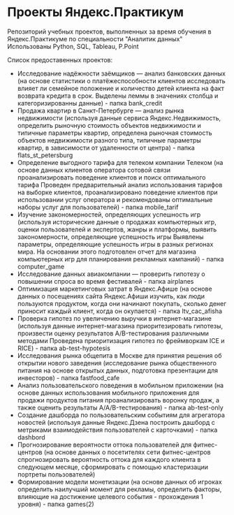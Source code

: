 # Проекты Яндекс.Практикум
Репозиторий учебных проектов, выполненных за время обучения в Яндекс.Практикуме по специальности "Аналитик данных"
Использованы Python, SQL, Tableau, P.Point

Список предоставенных проектов:
- Исследование надёжности заёмщиков — анализ банковских данных (на основе статистики о платёжеспособности клиентов исследовать влияет ли семейное положение и количество детей клиента на факт возврата кредита в срок. Выделены леммы в значениях столбца и категоризированны данные) - папка bank_credit 
- Продажа квартир в Санкт-Петербурге — анализ рынка недвижимости	(используя данные сервиса Яндекс.Недвижимость, определить рыночную стоимость объектов недвижимости и типичные параметры квартир, определена рыночная стоимость объектов недвижимости разного типа, типичные параметры квартир, в зависимости от удаленности от центра) - папка flats_st_petersburg
- Определение выгодного тарифа для телеком компании	Телеком	(на основе данных клиентов оператора сотовой связи проанализировать поведение клиентов и поиск оптимального тарифа	Проведен предварительный анализ использования тарифов на выборке клиентов, проанализировано поведение клиентов при использовании услуг оператора и рекомендованы оптимальные наборы услуг для пользователей) - папка mobile_tarif
- Изучение закономерностей, определяющих успешность игр	(используя исторические данные о продажах компьютерных игр, оценки пользователей и экспертов, жанры и платформы, выявить закономерности, определяющие успешность игры 	Выявлены параметры, определяющие успешность игры в разных регионах мира. На основании этого подготовлен отчет для магазина компьютерных игр для планирования рекламных кампаний) - папка computer_game
- Исследование данных авиакомпании — проверить гипотезу о повышении спроса во время фестивалей - папка airplanes
- Оптимизация маркетинговых затрат в Яндекс.Афише	(на основе данных о посещениях сайта Яндекс.Афиши изучить, как люди пользуются продуктом, когда они начинают покупать, сколько денег приносит каждый клиент, когда он окупается) - папка ltv_cac_afisha
- Проверка гипотез по увеличению выручки в интернет-магазине (используя данные интернет-магазина приоритезировать гипотезы, произвести оценку результатов A/B-тестирования различными методами	Проведена приоритизация гипотез по фреймворкам ICE и RICE) - папка ab-test-hypotesis
- Исследования рынка общепита в Москве для принятия решения об открытии нового заведения	(исследование рынка общественного питания на основе открытых данных, подготовка презентации для инвесторов) - папка fastfood_cafe
- Анализ пользовательского поведения в мобильном приложении	(на основе данных использования мобильного приложения для продажи продуктов питания проанализировать воронку продаж, а также оценить результаты A/A/B-тестирования) - папка ab-test-only
- Создание дашборда по пользовательским событиям для агрегатора новостей	(используя данные Яндекс.Дзена построить дашборд с метриками взаимодействия пользователей с карточками) - папка dashbord
- Прогнозирование вероятности оттока пользователей для фитнес-центров (на основе данных о посетителях сети фитнес-центров спрогнозировать вероятность оттока для каждого клиента в следующем месяце, сформировать с помощью кластеризации портреты пользователей)
- Формирование модели монетизации (на основе данных об игроках определить наилучший момент для рекламы, определить факторы, влияющие на достижение целевого события - прохождения 1 уровня) - папка games(2)
